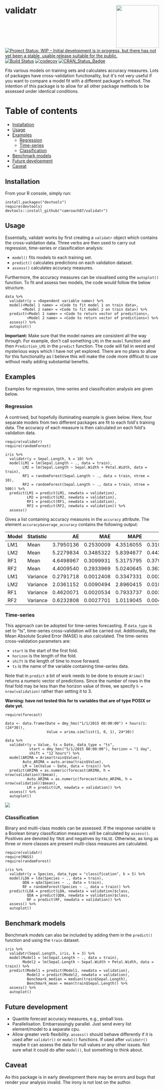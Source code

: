 # validatr <img src="man/figures/logo.png" align="right" width="140" />

[![Project Status: WIP – Initial development is in progress, but there has not yet been a stable, usable release suitable for the public.](http://www.repostatus.org/badges/latest/wip.svg)](http://www.repostatus.org/#wip)
[![Build Status](https://travis-ci.org/camroach87/validatr.svg?branch=master)](https://travis-ci.org/camroach87/validatr)
[![codecov](https://codecov.io/github/camroach87/validatr/branch/master/graphs/badge.svg)](https://codecov.io/github/camroach87/validatr)
[![CRAN_Status_Badge](http://www.r-pkg.org/badges/version/validatr)](https://CRAN.R-project.org/package=validatr)


Fits various models on training sets and calculates accuracy measures. Lots of packages have cross-validation functionality, but it's not very useful if you want to compare a model fit with a different package's method. The intention of this package is to allow for all other package methods to be assessed under identical conditions.


# Table of contents

* [Installation](#installation)
* [Usage](#usage)
* [Examples](#examples)
    * [Regression](#regression)
    * [Time-series](#time-series)
    * [Classification](#classification)
* [Benchmark models](#benchmark-models)
* [Future development](#future-development)
* [Caveat](#caveat)

## Installation

From your R console, simply run:

```{r}
install.packages("devtools")
require(devtools)
devtools::install_github("camroach87/validatr")
```

## Usage

Essentially, validatr works by first creating a `validatr` object which contains the cross-validation data. Three verbs are then used to carry out regression, time-series or classification analysis:

* `model()` fits models to each training set.
* `predict()` calculates predictions on each validation dataset.
* `assess()` calculates accuracy measures.

Furthermore, the accuracy measures can be visualised using the `autoplot()` function. To fit and assess two models, the code would follow the below structure.

```{r}
data %>% 
  validatr(y = <Dependent variable name>) %>% 
  model(<Model 1 name> = <Code to fit model 1 on train data>,
        <Model 2 name> = <Code to fit model 2 on train data>) %>% 
  predict(<Model 1 name> = <Code to return vector of predictions>,
          <Model 2 name> = <Code to return vector of predictions>) %>% 
  assess() %>% 
  autoplot()
```

__Important:__ Make sure that the model names are consistent all the way through. For example, don't call something `LM1` in the `model` function and then `Prediction_LM1` in the `predict` function. The code will fail in weird and mysterious ways which I have not yet explored. There are no plans to allow for this functionality as I believe this will make the code more difficult to use without really adding substantial benefits.

## Examples

Examples for regression, time-series and classification analysis are given below. 

### Regression

A contrived, but hopefully illuminating example is given below. Here, four separate models from two different packages are fit to each fold's training data. The accuracy of each measure is then calculated on each fold's validation data.


```{r}
require(validatr)
require(randomForest)

iris %>% 
  validatr(y = Sepal.Length, k = 10) %>%
  model(LM1 = lm(Sepal.Length ~ ., data = train),
        LM2 = lm(Sepal.Length ~ Sepal.Width + Petal.Width, data = train),
        RF1 = randomForest(Sepal.Length ~ ., data = train, ntree = 10),
        RF2 = randomForest(Sepal.Length ~ ., data = train, ntree = 500)) %>%
  predict(LM1 = predict(LM1, newdata = validation),
          LM2 = predict(LM2, newdata = validation),
          RF1 = predict(RF1, newdata = validation),
          RF2 = predict(RF2, newdata = validation)) %>%
  assess()
```

Gives a list containing accuracy measures in the `accuracy` attribute. The element `accuracy$average_accuracy` contains the following output:

|Model |Statistic |        AE|       MAE|      MAPE|      RMSE|     SMAPE|
|:-----|:---------|---------:|---------:|---------:|---------:|---------:|
|LM1   |Mean      | 3.7950136| 0.2530009| 4.3516055| 0.3106914| 4.3318653|
|LM2   |Mean      | 5.2279834| 0.3485322| 5.8394677| 0.4438729| 5.8149103|
|RF1   |Mean      | 4.6498967| 0.3099931| 5.3175795| 0.3797383| 5.2790324|
|RF2   |Mean      | 4.4009540| 0.2933969| 5.0240645| 0.3626210| 4.9876589|
|LM1   |Variance  | 0.2791718| 0.0012408| 0.3347331| 0.0020096| 0.3032631|
|LM2   |Variance  | 2.0361152| 0.0090494| 2.8960415| 0.0101204| 2.5389126|
|RF1   |Variance  | 0.4620071| 0.0020534| 0.7933737| 0.0032892| 0.6486826|
|RF2   |Variance  | 0.6232808| 0.0027701| 1.0119045| 0.0047078| 0.8710760|

### Time-series

This approach can be adopted for time-series forecasting. If `data_type` is set to "ts", time-series cross-validation will be carried out. Additionally, the Mean Absolute Scaled Error (MASE) is also calculated. The time-series cross-validation parameters are:

* `start` is the start of the first fold.
* `horizon` is the length of the fold. 
* `shift` is the length of time to move forward.
* `ts` is the name of the variable containing time-series data.

Note that in `predict` a bit of work needs to be done to ensure `Arima()` returns a numeric vector of predictions. Since the number of rows in the final fold may be less than the horizon value of three, we specify `h = nrow(validation)` rather than setting it to 3.

__Warning: have not tested this for ts variables that are of type POSIX or date yet.__

```{r}
require(forecast)

data <- data.frame(Date = dmy_hms("1/1/2015 00:00:00") + hours(1:(24*30)),
                   Value = arima.sim(list(1, 0, 1), 24*30))

data %>% 
  validatr(y = Value, ts = Date, data_type = "ts", 
           start = dmy_hms("5/1/2015 00:00:00"), horizon = "1 day",
           shift = "12 hours") %>% 
  model(ARIMA = Arima(train$Value),
        Auto_ARIMA = auto.arima(train$Value),
        LM = lm(Value ~ Date, data = train)) %>% 
  predict(ARIMA = as.numeric(forecast(ARIMA, h = nrow(validation))$mean),
          Auto_ARIMA = as.numeric(forecast(Auto_ARIMA, h = nrow(validation))$mean),
          LM = predict(LM, newdata = validation)) %>% 
  assess() %>% 
  autoplot()
```

![](man/figures/autoplot-example.png)

### Classification

Binary and multi-class models can be assessed. If the response variable is a Boolean binary classification measures will be calculated by `assess()`. Positives are denoted by `TRUE` and negatives by `FALSE`. Otherwise, as long as three or more classes are present multi-class measures are calculated.

```{r}
require(validatr)
require(MASS)
require(randomForest)

iris %>% 
  validatr(y = Species, data_type = "classification", k = 5) %>%
  model(LDA = lda(Species ~ ., data = train),
        QDA = qda(Species ~ ., data = train),
        RF = randomForest(Species ~ ., data = train)) %>%
  predict(LDA = predict(LDA, newdata = validation)$class,
          QDA = predict(QDA, newdata = validation)$class,
          RF = predict(RF, newdata = validation)) %>%
  assess() %>% 
  autoplot()
```

## Benchmark models

Benchmark models can also be included by adding them in the `predict()` function and using the `train` dataset.

```{r}
iris %>% 
  validatr(Sepal.Length, iris, k = 3) %>%
  model(Model1 = lm(Sepal.Length ~ ., data = train),
        Model2 = lm(Sepal.Length ~ Sepal.Width + Petal.Width, data = train)) %>%
  predict(Model1 = predict(Model1, newdata = validation),
          Model2 = predict(Model2, newdata = validation),
          Benchmark_median = median(train$Sepal.Length),
          Benchmark_mean = mean(train$Sepal.Length)) %>% 
  assess() %>% 
  autoplot()
```


## Future development

* Quantile forecast accuracy measures, e.g., pinball loss.
* Parallelisation. Embarrassingly parallel. Just send every list element/model to a separate cpu.
* Allow greater verb flexibility. `assess()` should behave differently if it is used after `validatr()` or `model()` functions. If used after `validatr()` maybe it can assess the data for null values or any other issues. Not sure what it could do after `model()`, but something to think about.


## Caveat

As this package is in early development there may be errors and bugs that render your analysis invalid. The irony is not lost on the author.
